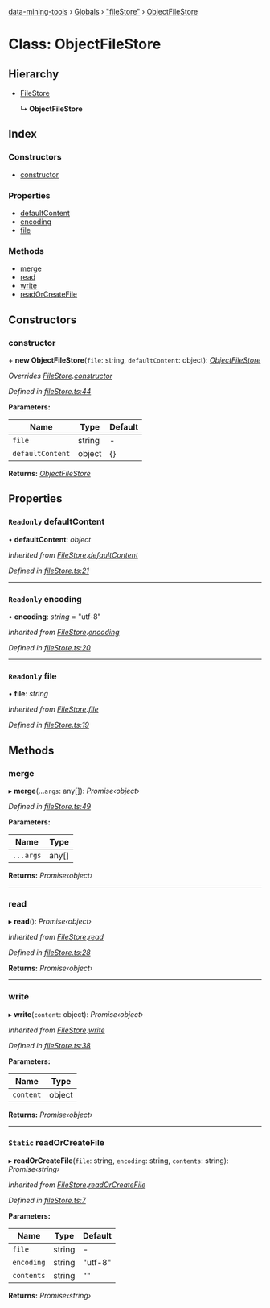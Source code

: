 [data-mining-tools](../README.md) › [Globals](../globals.md) › ["fileStore"](../modules/_filestore_.md) › [ObjectFileStore](_filestore_.objectfilestore.md)

# Class: ObjectFileStore

## Hierarchy

* [FileStore](_filestore_.filestore.md)

  ↳ **ObjectFileStore**

## Index

### Constructors

* [constructor](_filestore_.objectfilestore.md#constructor)

### Properties

* [defaultContent](_filestore_.objectfilestore.md#readonly-defaultcontent)
* [encoding](_filestore_.objectfilestore.md#readonly-encoding)
* [file](_filestore_.objectfilestore.md#readonly-file)

### Methods

* [merge](_filestore_.objectfilestore.md#merge)
* [read](_filestore_.objectfilestore.md#read)
* [write](_filestore_.objectfilestore.md#write)
* [readOrCreateFile](_filestore_.objectfilestore.md#static-readorcreatefile)

## Constructors

###  constructor

\+ **new ObjectFileStore**(`file`: string, `defaultContent`: object): *[ObjectFileStore](_filestore_.objectfilestore.md)*

*Overrides [FileStore](_filestore_.filestore.md).[constructor](_filestore_.filestore.md#constructor)*

*Defined in [fileStore.ts:44](https://github.com/tewen/data-mining-tools/blob/2c01072/src/lib/fileStore.ts#L44)*

**Parameters:**

Name | Type | Default |
------ | ------ | ------ |
`file` | string | - |
`defaultContent` | object | {} |

**Returns:** *[ObjectFileStore](_filestore_.objectfilestore.md)*

## Properties

### `Readonly` defaultContent

• **defaultContent**: *object*

*Inherited from [FileStore](_filestore_.filestore.md).[defaultContent](_filestore_.filestore.md#readonly-defaultcontent)*

*Defined in [fileStore.ts:21](https://github.com/tewen/data-mining-tools/blob/2c01072/src/lib/fileStore.ts#L21)*

___

### `Readonly` encoding

• **encoding**: *string* = "utf-8"

*Inherited from [FileStore](_filestore_.filestore.md).[encoding](_filestore_.filestore.md#readonly-encoding)*

*Defined in [fileStore.ts:20](https://github.com/tewen/data-mining-tools/blob/2c01072/src/lib/fileStore.ts#L20)*

___

### `Readonly` file

• **file**: *string*

*Inherited from [FileStore](_filestore_.filestore.md).[file](_filestore_.filestore.md#readonly-file)*

*Defined in [fileStore.ts:19](https://github.com/tewen/data-mining-tools/blob/2c01072/src/lib/fileStore.ts#L19)*

## Methods

###  merge

▸ **merge**(...`args`: any[]): *Promise‹object›*

*Defined in [fileStore.ts:49](https://github.com/tewen/data-mining-tools/blob/2c01072/src/lib/fileStore.ts#L49)*

**Parameters:**

Name | Type |
------ | ------ |
`...args` | any[] |

**Returns:** *Promise‹object›*

___

###  read

▸ **read**(): *Promise‹object›*

*Inherited from [FileStore](_filestore_.filestore.md).[read](_filestore_.filestore.md#read)*

*Defined in [fileStore.ts:28](https://github.com/tewen/data-mining-tools/blob/2c01072/src/lib/fileStore.ts#L28)*

**Returns:** *Promise‹object›*

___

###  write

▸ **write**(`content`: object): *Promise‹object›*

*Inherited from [FileStore](_filestore_.filestore.md).[write](_filestore_.filestore.md#write)*

*Defined in [fileStore.ts:38](https://github.com/tewen/data-mining-tools/blob/2c01072/src/lib/fileStore.ts#L38)*

**Parameters:**

Name | Type |
------ | ------ |
`content` | object |

**Returns:** *Promise‹object›*

___

### `Static` readOrCreateFile

▸ **readOrCreateFile**(`file`: string, `encoding`: string, `contents`: string): *Promise‹string›*

*Inherited from [FileStore](_filestore_.filestore.md).[readOrCreateFile](_filestore_.filestore.md#static-readorcreatefile)*

*Defined in [fileStore.ts:7](https://github.com/tewen/data-mining-tools/blob/2c01072/src/lib/fileStore.ts#L7)*

**Parameters:**

Name | Type | Default |
------ | ------ | ------ |
`file` | string | - |
`encoding` | string | "utf-8" |
`contents` | string | "" |

**Returns:** *Promise‹string›*
